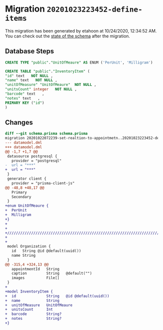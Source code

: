 # Migration `20201023223452-define-items`

This migration has been generated by etahoon at 10/24/2020, 12:34:52 AM.
You can check out the [state of the schema](./schema.prisma) after the migration.

## Database Steps

```sql
CREATE TYPE "public"."UnitOfMeaure" AS ENUM ('PerUnit', 'Milligram')

CREATE TABLE "public"."InventoryItem" (
"id" text   NOT NULL ,
"name" text   NOT NULL ,
"unitOfMeasure" "UnitOfMeaure"  NOT NULL ,
"unitsCount" integer   NOT NULL ,
"barcode" text   ,
"notes" text   ,
PRIMARY KEY ("id")
)
```

## Changes

```diff
diff --git schema.prisma schema.prisma
migration 20201022072239-set-realtion-to-appointmetn..20201023223452-define-items
--- datamodel.dml
+++ datamodel.dml
@@ -1,7 +1,7 @@
 datasource postgresql {
   provider = "postgresql"
-  url = "***"
+  url = "***"
 }
 generator client {
   provider = "prisma-client-js"
@@ -48,8 +48,17 @@
   Primary
   Secondary
 }
+enum UnitOfMeaure {
+  PerUnit
+  Milligram
+}
+
+
+//////////////////////////////////////////////////////////////////////////////////////////////////////// 
+
+
 model Organization {
   id   String @id @default(uuid())
   name String
 }
@@ -315,4 +324,13 @@
   appointmentId   String
   caption         String   @default("")
   images          File[]
 }
+
+model InventoryItem {
+  id              String   @id @default(uuid())
+  name            String   
+  unitOfMeasure   UnitOfMeaure   
+  unitsCount      Int
+  barcode         String?
+  notes           String?
+}
```


